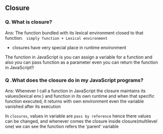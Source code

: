 ## Closure

### Q. What is closure?
Ans: The function bundled with its lexical environment closed to that function.
` simply function + Lexical environment`
- closures have very special place in runtime environment


The function in JavaScript is you can assign a variable for a function and also you can pass function as a parameter even you can return the function in JavaScript!!

### Q .What does the closure do in my JavaScript programs?
Ans: Whenever I call a function in JavaScript the closure maintains its values(lexical env.) and function in its own runtime and when that specific function executed, it returns with own environment even the variable vanished after its execution

In `closures`, values in variable are `pass by reference` hence there values can be changed, and whenever comes the closure inside closure(multilevel one) we can see the function refers the 'parent' variable 